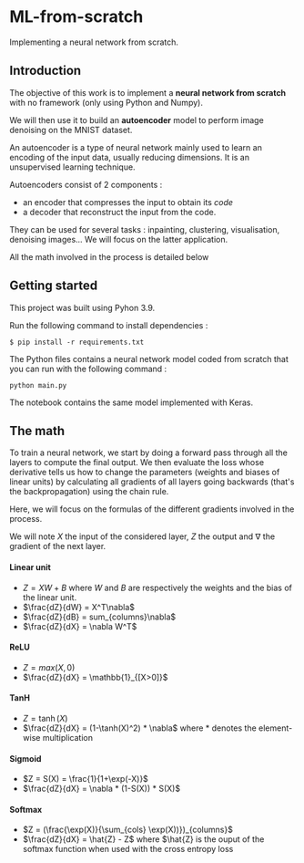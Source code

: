 # ML-from-scratch
Implementing a neural network from scratch.

## Introduction
The objective of this work is to implement a **neural network from scratch** with no framework (only using Python and Numpy).

We will then use it to build an **autoencoder** model to perform image denoising on the MNIST dataset. 

An autoencoder is a type of neural network mainly used to learn an encoding of the input data, usually reducing dimensions. It is an unsupervised learning technique.

Autoencoders consist of 2 components :
- an encoder that compresses the input to obtain its *code*
- a decoder that reconstruct the input from the code.

They can be used for several tasks : inpainting, clustering, visualisation, denoising images...
We will focus on the latter application.

All the math involved in the process is detailed below

## Getting started

This project was built using Pyhon 3.9.

Run the following command to install dependencies :
```
$ pip install -r requirements.txt
```
The Python files contains a neural network model coded from scratch that you can run with the following command :
```
python main.py
```
The notebook contains the same model implemented with Keras.

## The math

To train a neural network, we start by doing a forward pass through all the layers to compute the final output. We then evaluate the loss whose derivative tells us how to change the parameters (weights and biases of linear units) by calculating all gradients of all layers going backwards (that's the backpropagation) using the chain rule.

Here, we will focus on the formulas of the different gradients involved in the process.

We will note $X$ the input of the considered layer, $Z$ the output and $\nabla$ the gradient of the next layer.

#### Linear unit
* $Z = XW+B$ where $W$ and $B$ are respectively the weights and the bias of the linear unit.
* $\frac{dZ}{dW} = X^T\nabla$
* $\frac{dZ}{dB} = sum_{columns}\nabla$
* $\frac{dZ}{dX} = \nabla W^T$

#### ReLU
* $Z = max(X,0)$
* $\frac{dZ}{dX} = \mathbb{1}_{[X>0]}$

#### TanH
* $Z = \tanh(X)$
* $\frac{dZ}{dX} = (1-\tanh(X)^2) * \nabla$ where $*$ denotes the element-wise multiplication

#### Sigmoid
* $Z = S(X) = \frac{1}{1+\exp(-X)}$
* $\frac{dZ}{dX} = \nabla * (1-S(X)) * S(X)$

#### Softmax
* $Z = (\frac{\exp(X)}{\sum_{cols} \exp(X))})_{columns}$
* $\frac{dZ}{dX} = \hat{Z} - Z$ where $\hat{Z} is the ouput of the softmax function when used with the cross entropy loss

